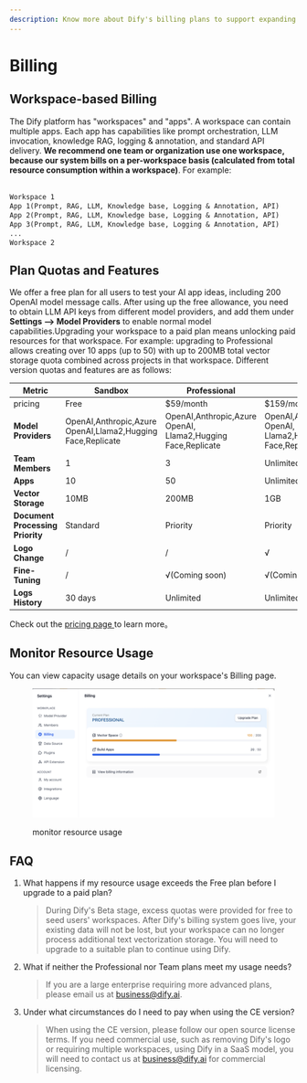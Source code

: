 ```yaml
---
description: Know more about Dify's billing plans to support expanding your usage.
---
```


# Billing

## Workspace-based Billing

The Dify platform has "workspaces" and "apps". A workspace can contain multiple apps. Each app has capabilities like prompt orchestration, LLM invocation, knowledge RAG, logging & annotation, and standard API delivery. **We recommend one team or organization use one workspace, because our system bills on a per-workspace basis (calculated from total resource consumption within a workspace)**. For example:

```Plaintext

Workspace 1  
App 1(Prompt, RAG, LLM, Knowledge base, Logging & Annotation, API)
App 2(Prompt, RAG, LLM, Knowledge base, Logging & Annotation, API) 
App 3(Prompt, RAG, LLM, Knowledge base, Logging & Annotation, API)
...
Workspace 2
```

## Plan Quotas and Features

We offer a free plan for all users to test your AI app ideas, including 200 OpenAI model message calls. After using up the free allowance, you need to obtain LLM API keys from different model providers, and add them under **Settings --> Model Providers** to enable normal model capabilities.Upgrading your workspace to a paid plan means unlocking paid resources for that workspace. For example: upgrading to Professional allows creating over 10 apps (up to 50) with up to 200MB total vector storage quota combined across projects in that workspace. Different version quotas and features are as follows:

<table><thead><tr><th width="148">Metric</th><th width="237">Sandbox</th><th>Professional </th><th>Team</th></tr></thead><tbody><tr><td>pricing</td><td>Free</td><td>$59/month</td><td>$159/month</td></tr><tr><td><strong>Model Providers</strong></td><td>OpenAI,Anthropic,Azure OpenAI,Llama2,Hugging Face,Replicate</td><td>OpenAI,Anthropic,Azure OpenAI, Llama2,Hugging Face,Replicate</td><td>OpenAI,Anthropic,Azure OpenAI, Llama2,Hugging Face,Replicate</td></tr><tr><td><strong>Team Members</strong></td><td>1</td><td>3</td><td>Unlimited</td></tr><tr><td><strong>Apps</strong></td><td>10</td><td>50</td><td>Unlimited</td></tr><tr><td><strong>Vector Storage</strong></td><td>10MB</td><td>200MB</td><td>1GB</td></tr><tr><td><strong>Document Processing Priority</strong></td><td>Standard</td><td>Priority</td><td>Priority</td></tr><tr><td><strong>Logo Change</strong></td><td>/</td><td>/</td><td>√</td></tr><tr><td><strong>Fine-Tuning</strong></td><td>/</td><td>√(Coming soon)</td><td>√(Coming soon)</td></tr><tr><td><strong>Logs History</strong></td><td>30 days</td><td>Unlimited</td><td>Unlimited</td></tr></tbody></table>

Check out the [pricing page ](https://dify.ai/pricing)to learn more。

## Monitor Resource Usage

You can view capacity usage details on your workspace's Billing page.

<figure><img src="../.gitbook/assets/usage.png" alt=""><figcaption><p>monitor resource usage</p></figcaption></figure>

## FAQ

1.  What happens if my resource usage exceeds the Free plan before I upgrade to a paid plan?

    > During Dify's Beta stage, excess quotas were provided for free to seed users' workspaces. After Dify's billing system goes live, your existing data will not be lost, but your workspace can no longer process additional text vectorization storage. You will need to upgrade to a suitable plan to continue using Dify.
2.  What if neither the Professional nor Team plans meet my usage needs?

    > If you are a large enterprise requiring more advanced plans, please email us at [business@dify.ai](mailto:business@dify.ai).
3.  Under what circumstances do I need to pay when using the CE version?

    > When using the CE version, please follow our open source license terms. If you need commercial use, such as removing Dify's logo or requiring multiple workspaces, using Dify in a SaaS model, you will need to contact us at [business@dify.ai](mailto:business@dify.ai) for commercial licensing.
